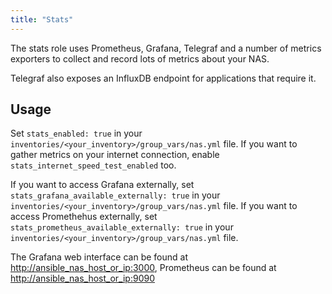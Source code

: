 ```yaml
---
title: "Stats"
---
```


The stats role uses Prometheus, Grafana, Telegraf and a number of metrics exporters to collect and record lots of metrics about your NAS.

Telegraf also exposes an InfluxDB endpoint for applications that require it.

## Usage

Set `stats_enabled: true` in your `inventories/<your_inventory>/group_vars/nas.yml` file. If you want to gather metrics on your internet connection, enable `stats_internet_speed_test_enabled` too.

If you want to access Grafana externally, set `stats_grafana_available_externally: true` in your `inventories/<your_inventory>/group_vars/nas.yml` file. If you want to access Promethehus externally, set `stats_prometheus_available_externally: true` in your `inventories/<your_inventory>/group_vars/nas.yml` file.

The Grafana web interface can be found at [http://ansible_nas_host_or_ip:3000](http://ansible_nas_host_or_ip:3000), Prometheus can be found at [http://ansible_nas_host_or_ip:9090](http://ansible_nas_host_or_ip:9090)
